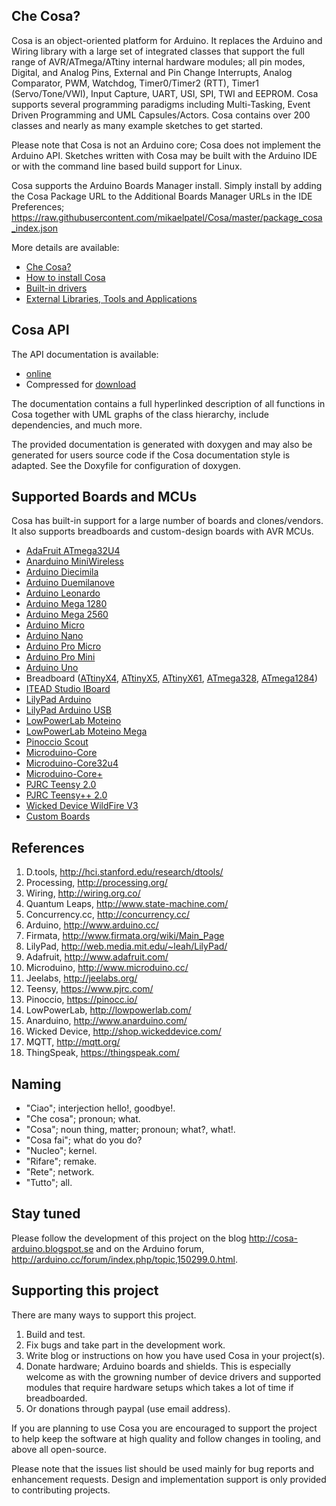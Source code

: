 Che Cosa?
---------

Cosa is an object-oriented platform for Arduino. It replaces the Arduino
and Wiring library with a large set of integrated classes that support
the full range of AVR/ATmega/ATtiny internal hardware modules; all pin
modes, Digital, and Analog Pins, External and Pin Change Interrupts,
Analog Comparator, PWM, Watchdog, Timer0/Timer2 (RTT), Timer1
(Servo/Tone/VWI), Input Capture, UART, USI, SPI, TWI and EEPROM. Cosa
supports several programming paradigms including Multi-Tasking, Event
Driven Programming and UML Capsules/Actors. Cosa contains over 200
classes and nearly as many example sketches to get started.

Please note that Cosa is not an Arduino core; Cosa does not implement
the Arduino API. Sketches written with Cosa may be built with the
Arduino IDE or with the command line based build support for Linux.

Cosa supports the Arduino Boards Manager install. Simply install by
adding the Cosa Package URL to the Additional Boards Manager URLs in
the IDE Preferences; https://raw.githubusercontent.com/mikaelpatel/Cosa/master/package_cosa_index.json


More details are available:

* [Che Cosa?](./doc/01-cosa.md)
* [How to install Cosa](./doc/02-install.md)
* [Built-in drivers](./doc/04-drivers.md)
* [External Libraries, Tools and Applications](./doc/05-libraries.md)

Cosa API
--------

The API documentation is available:

* [online](https://mikaelpatel.github.io/Cosa/index.html)
* Compressed for [download](https://github.com/mikaelpatel/Cosa/releases)

The documentation contains a full hyperlinked description of all functions
in Cosa together with UML graphs of the class hierarchy, include dependencies,
and much more.

The provided documentation is generated with doxygen and may also be
generated for users source code if the Cosa documentation style is
adapted. See the Doxyfile for configuration of doxygen.

Supported Boards and MCUs
-------------------------

Cosa has built-in support for a large number of boards and
clones/vendors. It also supports breadboards and custom-design
boards with AVR MCUs.

* [AdaFruit ATmega32U4](https://github.com/mikaelpatel/Cosa-AdaFruit/blob/master/variants/adafruit/atmega32u4/Board.hh)
* [Anarduino MiniWireless](https://github.com/mikaelpatel/Cosa-Anarduino/blob/master/variants/anarduino/miniwireless/Board.hh)
* [Arduino Diecimila](./cores/cosa/Cosa/Board/Arduino/Diecimila.hh)
* [Arduino Duemilanove](./cores/cosa/Cosa/Board/Arduino/Duemilanove.hh)
* [Arduino Leonardo](./cores/cosa/Cosa/Board/Arduino/Leonardo.hh)
* [Arduino Mega 1280](./cores/cosa/Cosa/Board/Arduino/Mega.hh)
* [Arduino Mega 2560](./cores/cosa/Cosa/Board/Arduino/Mega.hh)
* [Arduino Micro](./cores/cosa/Cosa/Board/Arduino/Micro.hh)
* [Arduino Nano](./cores/cosa/Cosa/Board/Arduino/Nano.hh)
* [Arduino Pro Micro](./cores/cosa/Cosa/Board/Arduino/Pro_Micro.hh)
* [Arduino Pro Mini](./cores/cosa/Cosa/Board/Arduino/Pro_Mini.hh)
* [Arduino Uno](./cores/cosa/Cosa/Board/Arduino/Uno.hh)
* Breadboard ([ATtinyX4](./cores/cosa/Cosa/Board/Arduino/ATtinyX4.hh), [ATtinyX5](./cores/cosa/Cosa/Board/Arduino/ATtinyX5.hh), [ATtinyX61](./cores/cosa/Cosa/Board/Arduino/ATtinyX61.hh), [ATmega328](./cores/cosa/Cosa/Board/Arduino/ATmega328P.hh), [ATmega1284](./cores/cosa/Cosa/Board/Arduino/ATmega1284P.hh))
* [ITEAD Studio IBoard](https://github.com/mikaelpatel/Cosa-ITEADStudio/blob/master/variants/iteadstudio/iboard/Board.hh)
* [LilyPad Arduino](./cores/cosa/Cosa/Board/Arduino/LilyPad.hh)
* [LilyPad Arduino USB](./cores/cosa/Cosa/Board/Arduino/LilyPad_USB.hh)
* [LowPowerLab Moteino](https://github.com/mikaelpatel/Cosa-LowPowerLab/blob/master/variants/lowpowerlab/moteino/Board.hh)
* [LowPowerLab Moteino Mega](https://github.com/mikaelpatel/Cosa-LowPowerLab/blob/master/variants/lowpowerlab/moteino-mega/Board.hh)
* [Pinoccio Scout](https://github.com/mikaelpatel/Cosa-Pinoccio/blob/master/variants/pinoccio/scout/Board.hh)
* [Microduino-Core](https://github.com/mikaelpatel/Cosa-Microduino/blob/master/variants/microduino/core/Board.hh)
* [Microduino-Core32u4](https://github.com/mikaelpatel/Cosa-Microduino/blob/master/variants/microduino/core32u4/Board.hh)
* [Microduino-Core+](https://github.com/mikaelpatel/Cosa-Microduino/blob/master/variants/microduino/core-plus/Board.hh)
* [PJRC Teensy 2.0](https://github.com/mikaelpatel/Cosa-PJRC/blob/master/variants/pjrc/teensy-2.0/Board.hh)
* [PJRC Teensy++ 2.0](https://github.com/mikaelpatel/Cosa-PJRC/blob/master/variants/pjrc/teensypp-2.0/Board.hh)
* [Wicked Device WildFire V3](https://github.com/mikaelpatel/Cosa-WickedDevice/blob/master/variants/wickeddevice/wildfire/Board.hh)
* [Custom Boards](https://github.com/mikaelpatel/Cosa-CustomBoard)

References
----------

1. D.tools, http://hci.stanford.edu/research/dtools/
2. Processing, http://processing.org/
3. Wiring, http://wiring.org.co/
4. Quantum Leaps, http://www.state-machine.com/
5. Concurrency.cc, http://concurrency.cc/
6. Arduino, http://www.arduino.cc/
7. Firmata, http://www.firmata.org/wiki/Main_Page
8. LilyPad, http://web.media.mit.edu/~leah/LilyPad/
9. Adafruit, http://www.adafruit.com/
10. Microduino, http://www.microduino.cc/
11. Jeelabs, http://jeelabs.org/
12. Teensy, https://www.pjrc.com/
13. Pinoccio, https://pinocc.io/
14. LowPowerLab, http://lowpowerlab.com/
15. Anarduino, http://www.anarduino.com/
16. Wicked Device, http://shop.wickeddevice.com/
17. MQTT, http://mqtt.org/
18. ThingSpeak, https://thingspeak.com/

Naming
------

* "Ciao"; interjection hello!, goodbye!.
* "Che cosa"; pronoun; what.
* "Cosa"; noun thing, matter; pronoun; what?, what!.
* "Cosa fai"; what do you do?
* "Nucleo"; kernel.
* "Rifare"; remake.
* "Rete"; network.
* "Tutto"; all.

Stay tuned
----------

Please follow the development of this project on the blog
http://cosa-arduino.blogspot.se and on the Arduino forum,
http://arduino.cc/forum/index.php/topic,150299.0.html.

Supporting this project
-----------------------

There are many ways to support this project.

1. Build and test.
2. Fix bugs and take part in the development work.
3. Write blog or instructions on how you have used Cosa in your
project(s).
4. Donate hardware; Arduino boards and shields. This is especially
welcome as with the growning number of device drivers and supported
modules that require hardware setups which takes a lot of time if
breadboarded.
5. Or donations through paypal (use email address).

If you are planning to use Cosa you are encouraged to support the
project to help keep the software at high quality and follow
changes in tooling, and above all open-source.

Please note that the issues list should be used mainly for bug reports
and enhancement requests. Design and implementation support is only
provided to contributing projects.
